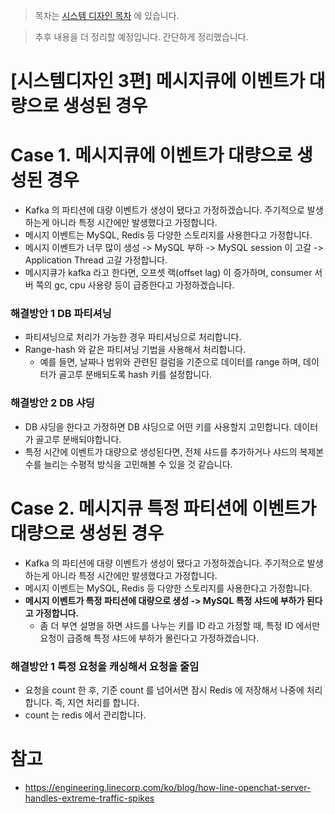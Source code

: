 > 목차는 [시스템 디자인 목차](https://insanelysimple.tistory.com/category/%EC%8B%9C%EC%8A%A4%ED%85%9C%20%EB%94%94%EC%9E%90%EC%9D%B8) 에 있습니다.



> 추후 내용을 더 정리할 예정입니다. 간단하게 정리했습니다.



# [시스템디자인 3편] 메시지큐에 이벤트가 대량으로 생성된 경우



# Case 1. 메시지큐에 이벤트가 대량으로 생성된 경우

- Kafka 의 파티션에 대량 이벤트가 생성이 됐다고 가정하겠습니다. 주기적으로 발생하는게 아니라 특정 시간에만 발생했다고 가정합니다.
- 메시지 이벤트는 MySQL, Redis 등 다양한 스토리지를 사용한다고 가정합니다.
- 메시지 이벤트가 너무 많이 생성 -> MySQL 부하 -> MySQL session 이 고갈 -> Application Thread 고갈 가정합니다.
- 메시지큐가 kafka 라고 한다면, 오프셋 랙(offset lag) 이 증가하며, consumer 서버 쪽의 gc, cpu 사용량 등이 급증한다고 가정하겠습니다.



### 해결방안 1 DB 파티셔닝

- 파티셔닝으로 처리가 가능한 경우 파티셔닝으로 처리합니다.
- Range-hash 와 같은 파티셔닝 기법을 사용해서 처리합니다.
  - 예를 들면, 날짜나 범위와 관련된 컬럼을 기준으로 데이터를 range 하며, 데이터가 골고루 분배되도록 hash 키를 설정합니다.



### 해결방안 2 DB 샤딩

- DB 샤딩을 한다고 가정하면 DB 샤딩으로 어떤 키를 사용할지 고민합니다. 데이터가 골고루 분배되야합니다.
- 특정 시간에 이벤트가 대량으로 생성된다면, 전체 샤드를 추가하거나 샤드의 복제본 수를 늘리는 수평적 방식을 고민해볼 수 있을 것 같습니다.





# Case 2. 메시지큐 특정 파티션에 이벤트가 대량으로 생성된 경우

- Kafka 의 파티션에 대량 이벤트가 생성이 됐다고 가정하겠습니다. 주기적으로 발생하는게 아니라 특정 시간에만 발생했다고 가정합니다.
- 메시지 이벤트는 MySQL, Redis 등 다양한 스토리지를 사용한다고 가정합니다.
- **메시지 이벤트가 특정 파티션에 대량으로 생성 -> MySQL 특정 샤드에 부하가 된다고 가정합니다.**
  - 좀 더 부연 설명을 하면 샤드를 나누는 키를 ID 라고 가정할 때, 특정 ID 에서만 요청이 급증해 특정 샤드에 부하가 몰린다고 가정하겠습니다.  




### 해결방안 1 특정 요청을 캐싱해서 요청을 줄임

- 요청을 count 한 후, 기준 count 를 넘어서면 잠시 Redis 에 저장해서 나중에 처리합니다. 즉, 지연 처리를 합니다. 
- count 는 redis 에서 관리합니다.





# 참고

- https://engineering.linecorp.com/ko/blog/how-line-openchat-server-handles-extreme-traffic-spikes


